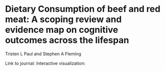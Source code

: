 # Dietary Consumption of beef and red meat: A scoping review and evidence map on cognitive outcomes across the lifespan
Tristen L Paul and Stephen A Fleming

Link to journal:
Interactive visualization:
